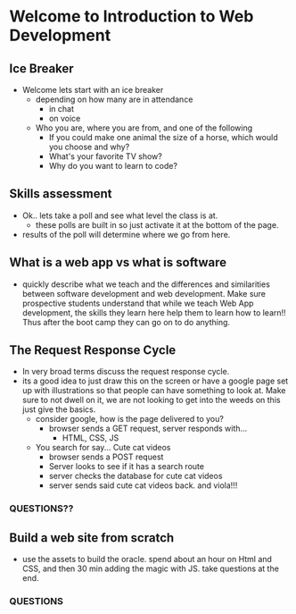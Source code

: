 # Welcome to Introduction to Web Development

## Ice Breaker
- Welcome lets start with an ice breaker
    - depending on how many are in attendance
        - in chat 
        - on voice
    - Who you are, where you are from, and one of the following
        - If you could make one animal the size of a horse, which would you choose and why?
        - What's your favorite TV show?
        - Why do you want to learn to code?

## Skills assessment
- Ok.. lets take a poll and see what level the class is at.  
    - these polls are built in so just activate it at the bottom of the page.
- results of the poll will determine where we go from here.

## What is a web app vs what is software
- quickly describe what we teach and the differences and similarities between software development and web development.  Make sure prospective students understand that while we teach Web App development, the skills they learn here help them to learn how to learn!!  Thus after the boot camp they can go on to do anything.

## The Request Response Cycle
- In very broad terms discuss the request response cycle.
- its a good idea to just draw this on the screen or have a google page set up with illustrations so that people can have something to look at.  Make sure to not dwell on it, we are not looking to get into the weeds on this just give the basics.  
    - consider google, how is the page delivered to you?
        - browser sends a GET request, server responds with...
            - HTML, CSS, JS
    - You search for say... Cute cat videos
        - browser sends a POST request
        - Server looks to see if it has a search route
        - server checks the database for cute cat videos
        - server sends said cute cat videos back. and viola!!!
### QUESTIONS??

## Build a web site from scratch
- use the assets to build the oracle.  spend about an hour on Html and CSS, and then 30 min adding the magic with JS.  take questions at the end.

### QUESTIONS
